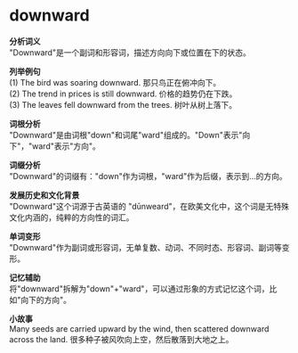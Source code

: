# downward

**分析词义**  
"Downward"是一个副词和形容词，描述方向向下或位置在下的状态。

  

**列举例句**  
(1) The bird was soaring downward. 那只鸟正在俯冲向下。  
(2) The trend in prices is still downward. 价格的趋势仍在下跌。  
(3) The leaves fell downward from the trees. 树叶从树上落下。

  

**词根分析**  
"Downward"是由词根"down"和词尾"ward"组成的。"Down"表示"向下"，"ward"表示"方向"。

  

**词缀分析**  
"Downward"的词缀有："down"作为词根，"ward"作为后缀，表示到...的方向。

  

**发展历史和文化背景**  
"Downward"这个词源于古英语的 "dūnweard"，在欧美文化中，这个词是无特殊文化内涵的，纯粹的方向性的词汇。

  

**单词变形**  
"Downward"作为副词或形容词，无单复数、动词、不同时态、形容词、副词等变形。

  

**记忆辅助**  
将"downward"拆解为"down"+"ward"，可以通过形象的方式记忆这个词，比如"向下的方向"。

  

**小故事**  
Many seeds are carried upward by the wind, then scattered downward across the land. 很多种子被风吹向上空，然后散落到大地之上。
